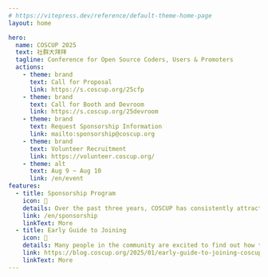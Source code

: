 ```yaml
---
# https://vitepress.dev/reference/default-theme-home-page
layout: home

hero:
  name: COSCUP 2025
  text: 社群大拜拜
  tagline: Conference for Open Source Coders, Users & Promoters
  actions:
    - theme: brand
      text: Call for Proposal
      link: https://s.coscup.org/25cfp
    - theme: brand
      text: Call for Booth and Devroom
      link: https://s.coscup.org/25devroom
    - theme: brand
      text: Request Sponsorship Information
      link: mailto:sponsorship@coscup.org
    - theme: brand
      text: Volunteer Recruitment
      link: https://volunteer.coscup.org/
    - theme: alt
      text: Aug 9 ~ Aug 10
      link: /en/event
features:
  - title: Sponsorship Program
    icon: 🤝
    details: Over the past three years, COSCUP has consistently attracted over 3,000 participants, with more than 20 open source technology and themed communities coming together every year. Additionally, the event has forged strong collaborations with over 7 international open source communities and organizations.
    link: /en/sponsorship
    linkText: More
  - title: Early Guide to Joining
    icon: 📣
    details: Many people in the community are excited to find out how to participate in COSCUP 2025. We’ll share more updates soon, but here’s what we can share so far! You can join as a speaker, host a booth, organize a track, or become a sponsor...
    link: https://blog.coscup.org/2025/01/early-guide-to-joining-coscup-2025.html
    linkText: More
---
```

